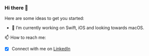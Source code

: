 ### Hi there 👋

<!--
**31aditya0193/31aditya0193** is a ✨ _special_ ✨ repository because its `README.md` (this file) appears on your GitHub profile.
-->

Here are some ideas to get you started:

- 🔭 I’m currently working on Swift, iOS and looking towards macOS.
<!-- 🌱 I’m currently learning ...
- 👯 I’m looking to collaborate on ...
- 🤔 I’m looking for help with ...
- 💬 Ask me about ...-->
📫 How to reach me:
- [x] Connect with me on [LinkedIn](https://www.linkedin.com/in/31aditya0193/)
<!-- 😄 Pronouns: ...
- ⚡ Fun fact: ...-->
